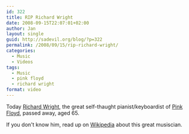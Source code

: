 ```yaml
---
id: 322
title: RIP Richard Wright
date: 2008-09-15T22:07:01+02:00
author: Jan
layout: single
guid: http://sadevil.org/blog/?p=322
permalink: /2008/09/15/rip-richard-wright/
categories:
  - Music
  - Videos
tags:
  - Music
  - pink floyd
  - richard wright
format: video
---
```

Today [Richard Wright](http://en.wikipedia.org/wiki/Richard_Wright_(musician)), the great self-thaught pianist/keyboardist of [Pink Floyd](http://www.pinkfloyd.com/), passed away, aged 65.

If you don't know him, read up on [Wikipedia](http://en.wikipedia.org/) about this great musiscian.
